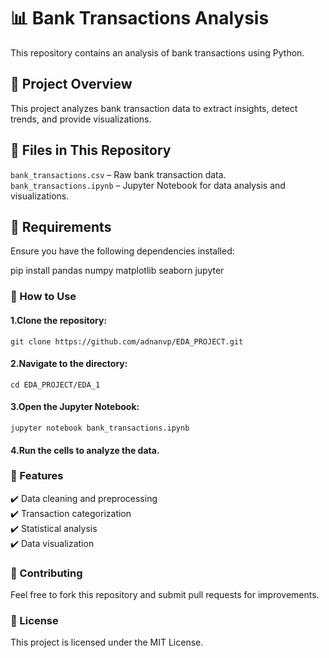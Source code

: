 # 📊 Bank Transactions Analysis
This repository contains an analysis of bank transactions using Python.

## 📌 Project Overview
This project analyzes bank transaction data to extract insights, detect trends, and provide visualizations.

## 📂 Files in This Repository
`bank_transactions.csv` – Raw bank transaction data.<br>
`bank_transactions.ipynb` – Jupyter Notebook for data analysis and visualizations.<br>

## 🔧 Requirements
Ensure you have the following dependencies installed:<br>


pip install pandas numpy matplotlib seaborn jupyter


### 🚀 How to Use

#### 1.Clone the repository:<br>
`git clone https://github.com/adnanvp/EDA_PROJECT.git`<br>

#### 2.Navigate to the directory:<br>
`cd EDA_PROJECT/EDA_1`

#### 3.Open the Jupyter Notebook:<br>
`jupyter notebook bank_transactions.ipynb`<br>

#### 4.Run the cells to analyze the data.<br>

### 🎯 Features
✔️ Data cleaning and preprocessing<br>
✔️ Transaction categorization<br>
✔️ Statistical analysis<br>
✔️ Data visualization<br>

### 🤝 Contributing
Feel free to fork this repository and submit pull requests for improvements.

### 📜 License
This project is licensed under the MIT License.

